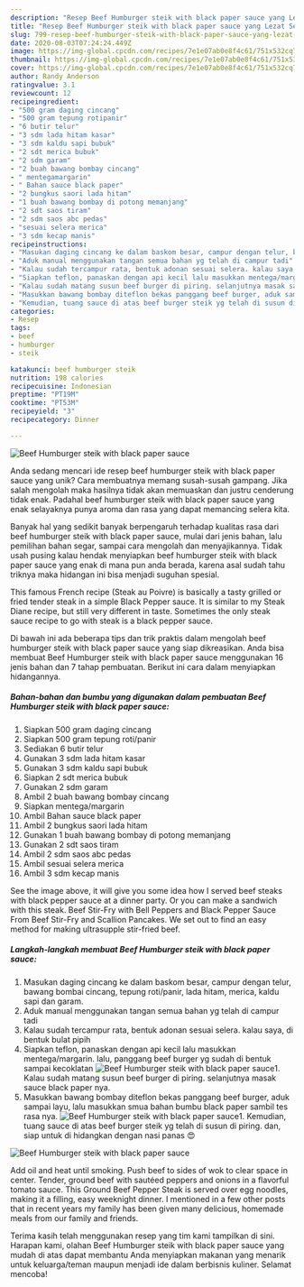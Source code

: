 ```yaml
---
description: "Resep Beef Humburger steik with black paper sauce yang Lezat Sekali"
title: "Resep Beef Humburger steik with black paper sauce yang Lezat Sekali"
slug: 799-resep-beef-humburger-steik-with-black-paper-sauce-yang-lezat-sekali
date: 2020-08-03T07:24:24.449Z
image: https://img-global.cpcdn.com/recipes/7e1e07ab0e8f4c61/751x532cq70/beef-humburger-steik-with-black-paper-sauce-foto-resep-utama.jpg
thumbnail: https://img-global.cpcdn.com/recipes/7e1e07ab0e8f4c61/751x532cq70/beef-humburger-steik-with-black-paper-sauce-foto-resep-utama.jpg
cover: https://img-global.cpcdn.com/recipes/7e1e07ab0e8f4c61/751x532cq70/beef-humburger-steik-with-black-paper-sauce-foto-resep-utama.jpg
author: Randy Anderson
ratingvalue: 3.1
reviewcount: 12
recipeingredient:
- "500 gram daging cincang"
- "500 gram tepung rotipanir"
- "6 butir telur"
- "3 sdm lada hitam kasar"
- "3 sdm kaldu sapi bubuk"
- "2 sdt merica bubuk"
- "2 sdm garam"
- "2 buah bawang bombay cincang"
- " mentegamargarin"
- " Bahan sauce black paper"
- "2 bungkus saori lada hitam"
- "1 buah bawang bombay di potong memanjang"
- "2 sdt saos tiram"
- "2 sdm saos abc pedas"
- "sesuai selera merica"
- "3 sdm kecap manis"
recipeinstructions:
- "Masukan daging cincang ke dalam baskom besar, campur dengan telur, bawang bombai cincang, tepung roti/panir, lada hitam, merica, kaldu sapi dan garam."
- "Aduk manual menggunakan tangan semua bahan yg telah di campur tadi"
- "Kalau sudah tercampur rata, bentuk adonan sesuai selera. kalau saya, di bentuk bulat pipih"
- "Siapkan teflon, panaskan dengan api kecil lalu masukkan mentega/margarin. lalu, panggang beef burger yg sudah di bentuk sampai kecoklatan"
- "Kalau sudah matang susun beef burger di piring. selanjutnya masak sauce black paper nya."
- "Masukkan bawang bombay diteflon bekas panggang beef burger, aduk sampai layu, lalu masukkan smua bahan bumbu black paper sambil tes rasa nya."
- "Kemudian, tuang sauce di atas beef burger steik yg telah di susun di piring. dan, siap untuk di hidangkan dengan nasi panas 😍"
categories:
- Resep
tags:
- beef
- humburger
- steik

katakunci: beef humburger steik 
nutrition: 198 calories
recipecuisine: Indonesian
preptime: "PT19M"
cooktime: "PT53M"
recipeyield: "3"
recipecategory: Dinner

---
```



![Beef Humburger steik with black paper sauce](https://img-global.cpcdn.com/recipes/7e1e07ab0e8f4c61/751x532cq70/beef-humburger-steik-with-black-paper-sauce-foto-resep-utama.jpg)

Anda sedang mencari ide resep beef humburger steik with black paper sauce yang unik? Cara membuatnya memang susah-susah gampang. Jika salah mengolah maka hasilnya tidak akan memuaskan dan justru cenderung tidak enak. Padahal beef humburger steik with black paper sauce yang enak selayaknya punya aroma dan rasa yang dapat memancing selera kita.

Banyak hal yang sedikit banyak berpengaruh terhadap kualitas rasa dari beef humburger steik with black paper sauce, mulai dari jenis bahan, lalu pemilihan bahan segar, sampai cara mengolah dan menyajikannya. Tidak usah pusing kalau hendak menyiapkan beef humburger steik with black paper sauce yang enak di mana pun anda berada, karena asal sudah tahu triknya maka hidangan ini bisa menjadi suguhan spesial.

This famous French recipe (Steak au Poivre) is basically a tasty grilled or fried tender steak in a simple Black Pepper sauce. It is similar to my Steak Diane recipe, but still very different in taste. Sometimes the only steak sauce recipe to go with steak is a black pepper sauce.


Di bawah ini ada beberapa tips dan trik praktis dalam mengolah beef humburger steik with black paper sauce yang siap dikreasikan. Anda bisa membuat Beef Humburger steik with black paper sauce menggunakan 16 jenis bahan dan 7 tahap pembuatan. Berikut ini cara dalam menyiapkan hidangannya.

<!--inarticleads1-->

##### Bahan-bahan dan bumbu yang digunakan dalam pembuatan Beef Humburger steik with black paper sauce:

1. Siapkan 500 gram daging cincang
1. Siapkan 500 gram tepung roti/panir
1. Sediakan 6 butir telur
1. Gunakan 3 sdm lada hitam kasar
1. Gunakan 3 sdm kaldu sapi bubuk
1. Siapkan 2 sdt merica bubuk
1. Gunakan 2 sdm garam
1. Ambil 2 buah bawang bombay cincang
1. Siapkan  mentega/margarin
1. Ambil  Bahan sauce black paper
1. Ambil 2 bungkus saori lada hitam
1. Gunakan 1 buah bawang bombay di potong memanjang
1. Gunakan 2 sdt saos tiram
1. Ambil 2 sdm saos abc pedas
1. Ambil sesuai selera merica
1. Ambil 3 sdm kecap manis


See the image above, it will give you some idea how I served beef steaks with black pepper sauce at a dinner party. Or you can make a sandwich with this steak. Beef Stir-Fry with Bell Peppers and Black Pepper Sauce From Beef Stir-Fry and Scallion Pancakes. We set out to find an easy method for making ultrasupple stir-fried beef. 

<!--inarticleads2-->

##### Langkah-langkah membuat Beef Humburger steik with black paper sauce:

1. Masukan daging cincang ke dalam baskom besar, campur dengan telur, bawang bombai cincang, tepung roti/panir, lada hitam, merica, kaldu sapi dan garam.
1. Aduk manual menggunakan tangan semua bahan yg telah di campur tadi
1. Kalau sudah tercampur rata, bentuk adonan sesuai selera. kalau saya, di bentuk bulat pipih
1. Siapkan teflon, panaskan dengan api kecil lalu masukkan mentega/margarin. lalu, panggang beef burger yg sudah di bentuk sampai kecoklatan
<img src="//assets-global.cpcdn.com/assets/icons/button_play-2c75c40dde080a61004c1f40b05d8f140eaff45d7e9e6481dc71c63d2e7c4909.png" alt="Beef Humburger steik with black paper sauce">1. Kalau sudah matang susun beef burger di piring. selanjutnya masak sauce black paper nya.
1. Masukkan bawang bombay diteflon bekas panggang beef burger, aduk sampai layu, lalu masukkan smua bahan bumbu black paper sambil tes rasa nya.
<img src="//assets-global.cpcdn.com/assets/icons/button_play-2c75c40dde080a61004c1f40b05d8f140eaff45d7e9e6481dc71c63d2e7c4909.png" alt="Beef Humburger steik with black paper sauce">1. Kemudian, tuang sauce di atas beef burger steik yg telah di susun di piring. dan, siap untuk di hidangkan dengan nasi panas 😍
<img src="//assets-global.cpcdn.com/assets/icons/button_play-2c75c40dde080a61004c1f40b05d8f140eaff45d7e9e6481dc71c63d2e7c4909.png" alt="Beef Humburger steik with black paper sauce">

Add oil and heat until smoking. Push beef to sides of wok to clear space in center. Tender, ground beef with sautéed peppers and onions in a flavorful tomato sauce. This Ground Beef Pepper Steak is served over egg noodles, making it a filling, easy weeknight dinner. I mentioned in a few other posts that in recent years my family has been given many delicious, homemade meals from our family and friends. 

Terima kasih telah menggunakan resep yang tim kami tampilkan di sini. Harapan kami, olahan Beef Humburger steik with black paper sauce yang mudah di atas dapat membantu Anda menyiapkan makanan yang menarik untuk keluarga/teman maupun menjadi ide dalam berbisnis kuliner. Selamat mencoba!
